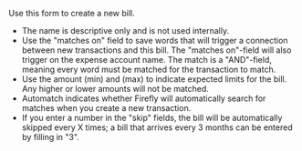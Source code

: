 Use this form to create a new bill.

* The name is descriptive only and is not used internally.
* Use the "matches on" field to save words that will trigger a connection between new transactions and this bill. The "matches on"-field will also trigger on the expense account name. The match is a "AND"-field, meaning every word must be matched for the transaction to match.
* Use the amount (min) and (max) to indicate expected limits for the bill. Any higher or lower amounts will not be matched.
* Automatch indicates whether Firefly will automatically search for matches when you create a new transaction.
* If you enter a number in the "skip" fields, the bill will be automatically skipped every X times; a bill that arrives every 3 months can be entered by filling in "3".